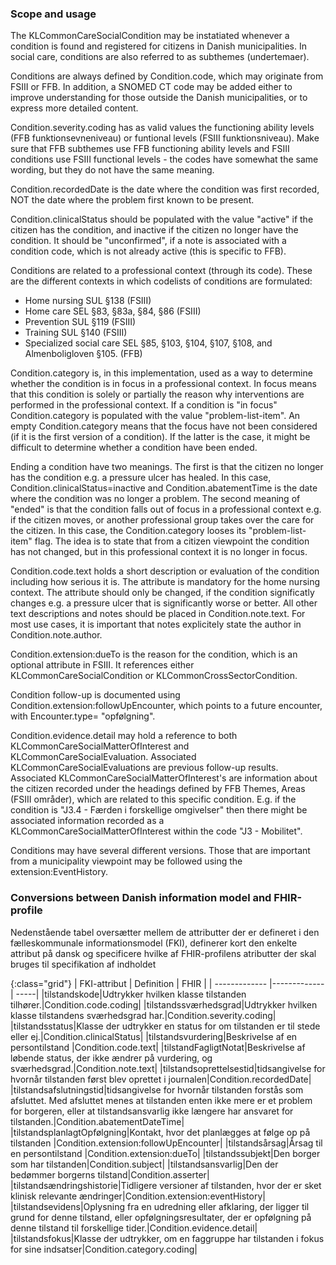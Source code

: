 ### Scope and usage
The KLCommonCareSocialCondition may be instatiated whenever a condition is found and registered for citizens in Danish municipalities. In social care, conditions are also referred to as subthemes (undertemaer).

Conditions are always defined by Condition.code, which may originate from FSIII or FFB. In addition, a SNOMED CT code may be added either to improve understanding for those outside the Danish municipalities, or to express more detailed content.

Condition.severity.coding has as valid values the functioning ability levels (FFB funktionsevneniveau) or funtional levels (FSIII funktionsniveau). Make sure that FFB subthemes use FFB functioning ability levels and FSIII conditions use FSIII functional levels - the codes have somewhat the same wording, but they do not have the same meaning.

Condition.recordedDate is the date where the condition was first recorded, NOT the date where the problem first known to be present.

Condition.clinicalStatus should be populated with the value "active" if the citizen has the condition, and inactive if the citizen no longer have the condition. It should be "unconfirmed", if a note is associated with a condition code, which is not already active (this is specific to FFB).

Conditions are related to a professional context (through its code). These are the different contexts in which codelists of conditions are formulated:

* Home nursing SUL §138 (FSIII)
* Home care SEL §83, §83a, §84, §86 (FSIII)
* Prevention SUL §119 (FSIII)
* Training SUL §140 (FSIII)
* Specialized social care SEL §85, §103, §104, §107, §108, and Almenboligloven §105. (FFB)

Condition.category is, in this implementation, used as a way to determine whether the condition is in focus in a professional context. In focus means that this condition is solely or partially the reason why interventions are performed in the professional context. If a condition is "in focus" Condition.category is populated with the value "problem-list-item". An empty Condition.category means that the focus have not been considered (if it is the first version of a condition). If the latter is the case, it might be difficult to determine whether a condition have been ended.

Ending a condition have two meanings. The first is that the citizen no longer has the condition e.g. a pressure ulcer has healed. In this case, Condition.clinicalStatus=inactive and Condition.abatementTime is the date where the condition was no longer a problem. The second meaning of "ended" is that the condition falls out of focus in a professional context e.g. if the citizen moves, or another professional group takes over the care for the citizen. In this case, the Condition.category looses its "problem-list-item" flag. The idea is to state that from a citizen viewpoint the condition has not changed, but in this professional context it is no longer in focus.

Condition.code.text holds a short description or evaluation of the condition including how serious it is. The attribute is mandatory for the home nursing context. The attribute should only be changed, if the condition significatly changes e.g. a pressure ulcer that is significantly worse or better. All other text descriptions and notes should be placed in Condition.note.text. For most use cases, it is important that notes explicitely state the author in Condition.note.author.

Condition.extension:dueTo is the reason for the condition, which is an optional attribute in FSIII. It references either KLCommonCareSocialCondition or KLCommonCrossSectorCondition.

Condition follow-up is documented using Condition.extension:followUpEncounter, which points to a future encounter, with Encounter.type= "opfølgning".

Condition.evidence.detail may hold a reference to both KLCommonCareSocialMatterOfInterest and KLCommonCareSocialEvaluation. Associated KLCommonCareSocialEvaluations are previous follow-up results. Associated KLCommonCareSocialMatterOfInterest's are information about the citizen recorded under the headings defined by FFB Themes, Areas (FSIII områder), which are related to this specific condition. E.g. if the condition is "J3.4 - Færden i forskellige omgivelser" then there might be associated information recorded as a KLCommonCareSocialMatterOfInterest within the code "J3 - Mobilitet".

Conditions may have several different versions. Those that are important from a municipality viewpoint may be followed using the extension:EventHistory. 

### Conversions between Danish information model and FHIR-profile

Nedenstående tabel oversætter mellem de attributter der er defineret i den fælleskommunale informationsmodel (FKI), definerer kort den enkelte attribut på dansk og specificere hvilke af FHIR-profilens atributter der skal bruges til specifikation af indholdet

{:class="grid"}
|   FKI-attribut      | Definition        | FHIR  |
| ------------- |-------------| -----|
|tilstandskode|Udtrykker hvilken klasse tilstanden tilhører.|Condition.code.coding|
|tilstandssværhedsgrad|Udtrykker hvilken klasse tilstandens sværhedsgrad har.|Condition.severity.coding|
|tilstandsstatus|Klasse der udtrykker en status for om tilstanden er til stede eller ej.|Condition.clinicalStatus|
|tilstandsvurdering|Beskrivelse af en persontilstand |Condition.code.text|
|tilstandFagligtNotat|Beskrivelse af løbende status, der ikke ændrer på vurdering, og sværhedsgrad.|Condition.note.text|
|tilstandsoprettelsestid|tidsangivelse for hvornår tilstanden først blev oprettet i journalen|Condition.recordedDate|
|tilstandsafslutningstid|tidsangivelse for hvornår tilstanden forstås som afsluttet. Med afsluttet menes at tilstanden enten ikke mere er et problem for borgeren, eller at tilstandsansvarlig ikke længere har ansvaret for tilstanden.|Condition.abatementDateTime|
|tilstandsplanlagtOpfølgning|Kontakt, hvor det planlægges at følge op på tilstanden |Condition.extension:followUpEncounter|
|tilstandsårsag|Årsag til en persontilstand |Condition.extension:dueTo|
|tilstandssubjekt|Den borger som har tilstanden|Condition.subject|
|tilstandsansvarlig|Den der bedømmer borgerns tilstand|Condition.asserter|
|tilstandsændringshistorie|Tidligere versioner af tilstanden, hvor der er sket klinisk relevante ændringer|Condition.extension:eventHistory|
|tilstandsevidens|Oplysning fra en udredning eller afklaring, der ligger til grund for denne tilstand, eller opfølgningsresultater, der er opfølgning på denne tilstand til forskellige tider.|Condition.evidence.detail|
|tilstandsfokus|Klasse der udtrykker, om en faggruppe har tilstanden i fokus for sine indsatser|Condition.category.coding|